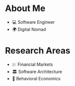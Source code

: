 # About Me
- 💻 Software Engineer
- 🌍 Digital Nomad

# Research Areas
- 💹 Financial Markets
- 🏛 Software Architecture
- 🎎 Behavioral Economics
